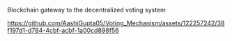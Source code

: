 Blockchain gateway to the decentralized voting system

https://github.com/AashiGupta05/Voting_Mechanism/assets/122257242/38f197d1-d784-4cbf-acbf-1a00cd898f56

